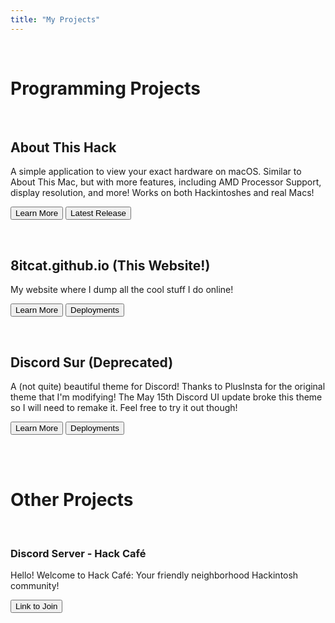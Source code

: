 ```yaml
---
title: "My Projects"
---
```


<br>

# Programming Projects
<br>

## About This Hack

A simple application to view your exact hardware on macOS. Similar to About This Mac, but with more features, including AMD Processor Support, display resolution, and more! Works on both Hackintoshes and real Macs!

<form target="_blank">
  <button class="btn btn-primary" formaction="https://github.com/8itCat/About-This-Hack/">Learn More</button>
  <button class="btn btn-primary" formaction="https://github.com/8itCat/About-This-Hack/releases/latest">Latest Release</button>
</form>
<br>

## 8itcat.github.io (This Website!)

My website where I dump all the cool stuff I do online!

<form target="_blank">
  <button class="btn btn-primary" formaction="https://github.com/8itCat/8itCat.github.io/">Learn More</button>
  <button class="btn btn-primary" formaction="https://github.com/8itCat/8itCat.github.io/deployments/activity_log?environment=github-pages">Deployments</button>
</form>
<br>

## Discord Sur (Deprecated)

A (not quite) beautiful theme for Discord! Thanks to PlusInsta for the original theme that I'm modifying! The May 15th Discord UI update broke this theme so I will need to remake it. Feel free to try it out though!

<form target="_blank">
  <button class="btn btn-primary" formaction="https://github.com/8itCat/Discord-Sur/">Learn More</button>
  <button class="btn btn-primary" formaction="https://github.com/8itCat/Discord-Sur/releases/latest">Deployments</button>
</form>
<br>
<br>

# Other Projects
<br>

### Discord Server - Hack Café

Hello! Welcome to Hack Café: Your friendly neighborhood Hackintosh community!

<form target="_blank">
  <button class="btn btn-primary" formaction="https://discord.gg/5AQjAnNKYd">Link to Join</button>
</form>
